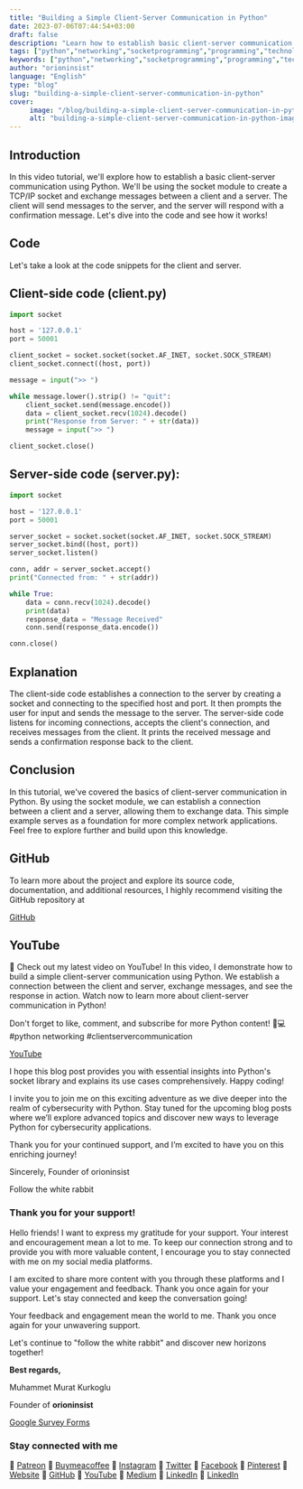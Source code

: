 ```yaml
---
title: "Building a Simple Client-Server Communication in Python"
date: 2023-07-06T07:44:54+03:00
draft: false
description: "Learn how to establish basic client-server communication with Python. Explore the code and see how it works. 🐍💻 #Python #Networking"
tags: ["python","networking","socketprogramming","programming","technology","pythonlibraries","networkcommunication"]
keywords: ["python","networking","socketprogramming","programming","technology","pythonlibraries","networkcommunication"]
author: "orioninsist"
language: "English"
type: "blog"
slug: "building-a-simple-client-server-communication-in-python"
cover:
     image: "/blog/building-a-simple-client-server-communication-in-python.md.png"
     alt: "building-a-simple-client-server-communication-in-python-image"
---
```


## Introduction
In this video tutorial, we'll explore how to establish a basic client-server communication using Python. We'll be using the socket module to create a TCP/IP socket and exchange messages between a client and a server. The client will send messages to the server, and the server will respond with a confirmation message. Let's dive into the code and see how it works!

## Code
Let's take a look at the code snippets for the client and server.

## Client-side code (client.py)

```python
import socket

host = '127.0.0.1'
port = 50001

client_socket = socket.socket(socket.AF_INET, socket.SOCK_STREAM)
client_socket.connect((host, port))

message = input(">> ")

while message.lower().strip() != "quit":
    client_socket.send(message.encode())
    data = client_socket.recv(1024).decode()
    print("Response from Server: " + str(data))
    message = input(">> ")

client_socket.close()
```

## Server-side code (server.py):

```python
import socket

host = '127.0.0.1'
port = 50001

server_socket = socket.socket(socket.AF_INET, socket.SOCK_STREAM)
server_socket.bind((host, port))
server_socket.listen()

conn, addr = server_socket.accept()
print("Connected from: " + str(addr))

while True:
    data = conn.recv(1024).decode()
    print(data)
    response_data = "Message Received"
    conn.send(response_data.encode())

conn.close()
```

## Explanation
The client-side code establishes a connection to the server by creating a socket and connecting to the specified host and port. It then prompts the user for input and sends the message to the server. The server-side code listens for incoming connections, accepts the client's connection, and receives messages from the client. It prints the received message and sends a confirmation response back to the client.

## Conclusion
In this tutorial, we've covered the basics of client-server communication in Python. By using the socket module, we can establish a connection between a client and a server, allowing them to exchange data. This simple example serves as a foundation for more complex network applications. Feel free to explore further and build upon this knowledge.

## GitHub

To learn more about the project and explore its source code, documentation, and additional resources, I highly recommend visiting the GitHub repository at
 
[GitHub](https://github.com/orioninsist/cyber-security-applications-with-python)

## YouTube

🎥 Check out my latest video on YouTube! In this video, I demonstrate how to build a simple client-server communication using Python. We establish a connection between the client and server, exchange messages, and see the response in action. Watch now to learn more about client-server communication in Python!

Don't forget to like, comment, and subscribe for more Python content! 🐍💻 #python networking #clientservercommunication

[YouTube](https://youtu.be/ShmJ-zsF6p8)
  
I hope this blog post provides you with essential insights into Python's socket library and explains its use cases comprehensively. Happy coding!

I invite you to join me on this exciting adventure as we dive deeper into the realm of cybersecurity with Python. Stay tuned for the upcoming blog posts where we’ll explore advanced topics and discover new ways to leverage Python for cybersecurity applications.

  
Thank you for your continued support, and I’m excited to have you on this enriching journey!

Sincerely, Founder of orioninsist
  
Follow the white rabbit  

### Thank you for your support!
 

Hello friends! I want to express my gratitude for your support. Your interest and encouragement mean a lot to me. To keep our connection strong and to provide you with more valuable content, I encourage you to stay connected with me on my social media platforms.

I am excited to share more content with you through these platforms and I value your engagement and feedback. Thank you once again for your support. Let's stay connected and keep the conversation going!

Your feedback and engagement mean the world to me. Thank you once again for your unwavering support.

Let's continue to "follow the white rabbit" and discover new horizons together!
  
**Best regards,**
  
Muhammet Murat Kurkoglu

Founder of **orioninsist**
  
[Google Survey Forms](https://forms.gle/ukyiWezAChwWRWzz9)

  
### Stay connected with me

🔗 [Patreon](https://www.patreon.com/orioninsist)
🔗 [Buymeacoffee](https://www.buymeacoffee.com/orioninsist)
🔗 [Instagram](https://www.instagram.com/insistorion/)
🔗 [Twitter](https://twitter.com/InsistOrion/)
🔗 [Facebook](https://www.facebook.com/insistorion)
🔗 [Pinterest](https://www.pinterest.com/orioninsist/)
🔗 [Website](https://orioninsist.org/)
🔗 [GitHub](https://github.com/orioninsist)
🔗 [YouTube](https://www.youtube.com/@orioninsist-official/)
🔗 [Medium](https://orioninsist.dev/)
🔗 [LinkedIn](https://www.linkedin.com/in/muhammet-murat-kurkoglu/)
🔗 [LinkedIn](https://www.linkedin.com/company/orioninsist/)
